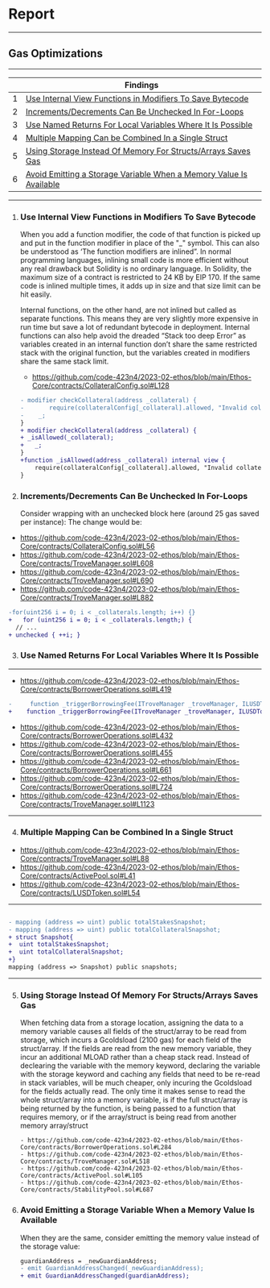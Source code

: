 # Report

---

## Gas Optimizations

---

|     | Findings                                                                                                                                     |
| --- | ----------------------------------------------------------------------------------------------------------------------------------------- |
| 1   | [ Use Internal View Functions in Modifiers To Save Bytecode](#use-internal-view-functions-in-modifiers-to-save-bytecode)                  |
| 2   | [Increments/Decrements Can Be Unchecked In For-Loops](#incrementsdecrements-can-be-unchecked-in-for-loops)                                |
| 3   | [Use Named Returns For Local Variables Where It Is Possible](#use-named-returns-for-local-variables-where-it-is-possible)                 |
| 4   | [Multiple Mapping Can be Combined In a Single Struct](#multiple-mapping-can-be-combined-in-a-single-struct)                               |
| 5   | [Using Storage Instead Of Memory For Structs/Arrays Saves Gas](#using-storage-instead-of-memory-for-structsarrays-saves-gas)              |
| 6   | [Avoid Emitting a Storage Variable When a Memory Value Is Available](#avoid-emitting-a-storage-variable-when-a-memory-value-is-available) |

---

1. ### Use Internal View Functions in Modifiers To Save Bytecode

   When you add a function modifier, the code of that function is picked up and put in the function modifier in place of the "\_" symbol. This can also be understood as ‘The function modifiers are inlined”. In normal programming languages, inlining small code is more efficient without any real drawback but Solidity is no ordinary language. In Solidity, the maximum size of a contract is restricted to 24 KB by EIP 170. If the same code is inlined multiple times, it adds up in size and that size limit can be hit easily.

   Internal functions, on the other hand, are not inlined but called as separate functions. This means they are very slightly more expensive in run time but save a lot of redundant bytecode in deployment. Internal functions can also help avoid the dreaded “Stack too deep Error” as variables created in an internal function don’t share the same restricted stack with the original function, but the variables created in modifiers share the same stack limit.

   - https://github.com/code-423n4/2023-02-ethos/blob/main/Ethos-Core/contracts/CollateralConfig.sol#L128

   ```diff
   - modifier checkCollateral(address _collateral) {
   -       require(collateralConfig[_collateral].allowed, "Invalid collateral address");
   -    _;
   }
   + modifier checkCollateral(address _collateral) {
   + _isAllowed(_collateral);
   +   _;
   }
   +function _isAllowed(address _collateral) internal view {
       require(collateralConfig[_collateral].allowed, "Invalid collateral address");
   }

   ```

2. ### Increments/Decrements Can Be Unchecked In For-Loops
   Consider wrapping with an unchecked block here (around 25 gas saved per instance): The change would be:

- https://github.com/code-423n4/2023-02-ethos/blob/main/Ethos-Core/contracts/CollateralConfig.sol#L56
- https://github.com/code-423n4/2023-02-ethos/blob/main/Ethos-Core/contracts/TroveManager.sol#L608
- https://github.com/code-423n4/2023-02-ethos/blob/main/Ethos-Core/contracts/TroveManager.sol#L690
- https://github.com/code-423n4/2023-02-ethos/blob/main/Ethos-Core/contracts/TroveManager.sol#L882

```diff
-for(uint256 i = 0; i < _collaterals.length; i++) {}
+   for (uint256 i = 0; i < _collaterals.length;) {
  // ...
+ unchecked { ++i; }

```

3. ### Use Named Returns For Local Variables Where It Is Possible

---

- https://github.com/code-423n4/2023-02-ethos/blob/main/Ethos-Core/contracts/BorrowerOperations.sol#L419

```diff
-     function _triggerBorrowingFee(ITroveManager _troveManager, ILUSDToken _lusdToken, uint _LUSDAmount, uint _maxFeePercentage) internal returns (uint) {
+    function _triggerBorrowingFee(ITroveManager _troveManager, ILUSDToken _lusdToken, uint _LUSDAmount, uint _maxFeePercentage) internal returns (uint LUSDFee) {
```

- https://github.com/code-423n4/2023-02-ethos/blob/main/Ethos-Core/contracts/BorrowerOperations.sol#L432
- https://github.com/code-423n4/2023-02-ethos/blob/main/Ethos-Core/contracts/BorrowerOperations.sol#L455
- https://github.com/code-423n4/2023-02-ethos/blob/main/Ethos-Core/contracts/BorrowerOperations.sol#L661
- https://github.com/code-423n4/2023-02-ethos/blob/main/Ethos-Core/contracts/BorrowerOperations.sol#L724
- https://github.com/code-423n4/2023-02-ethos/blob/main/Ethos-Core/contracts/TroveManager.sol#L1123

---

4. ### Multiple Mapping Can be Combined In a Single Struct

- https://github.com/code-423n4/2023-02-ethos/blob/main/Ethos-Core/contracts/TroveManager.sol#L88
- https://github.com/code-423n4/2023-02-ethos/blob/main/Ethos-Core/contracts/ActivePool.sol#L41
- https://github.com/code-423n4/2023-02-ethos/blob/main/Ethos-Core/contracts/LUSDToken.sol#L54

---

```diff

- mapping (address => uint) public totalStakesSnapshot;
- mapping (address => uint) public totalCollateralSnapshot;
+ struct Snapshot{
+  uint totalStakesSnapshot;
+  uint totalCollateralSnapshot;
+}
mapping (address => Snapshot) public snapshots;

```

---

5.  ### Using Storage Instead Of Memory For Structs/Arrays Saves Gas

    When fetching data from a storage location, assigning the data to a memory variable causes all fields of the struct/array to be read from storage, which incurs a Gcoldsload (2100 gas) for each field of the struct/array. If the fields are read from the new memory variable, they incur an additional MLOAD rather than a cheap stack read. Instead of declearing the variable with the memory keyword, declaring the variable with the storage keyword and caching any fields that need to be re-read in stack variables, will be much cheaper, only incuring the Gcoldsload for the fields actually read. The only time it makes sense to read the whole struct/array into a memory variable, is if the full struct/array is being returned by the function, is being passed to a function that requires memory, or if the array/struct is being read from another memory array/struct

        - https://github.com/code-423n4/2023-02-ethos/blob/main/Ethos-Core/contracts/BorrowerOperations.sol#L284
        - https://github.com/code-423n4/2023-02-ethos/blob/main/Ethos-Core/contracts/TroveManager.sol#L518
        - https://github.com/code-423n4/2023-02-ethos/blob/main/Ethos-Core/contracts/ActivePool.sol#L105
        - https://github.com/code-423n4/2023-02-ethos/blob/main/Ethos-Core/contracts/StabilityPool.sol#L687

6.  ### Avoid Emitting a Storage Variable When a Memory Value Is Available

    When they are the same, consider emitting the memory value instead of the storage value:

    ```diff
    guardianAddress = _newGuardianAddress;
    - emit GuardianAddressChanged(_newGuardianAddress);
    + emit GuardianAddressChanged(guardianAddress);

    ```
